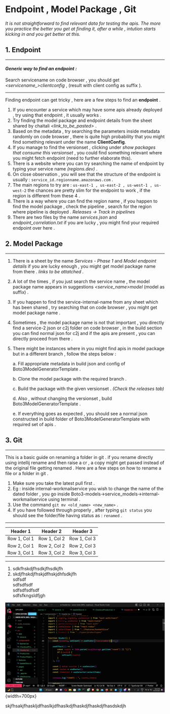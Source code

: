 # Endpoint , Model Package , Git

*It is not straightforward to find relevant data for testing the apis. The more you practice the better you get at finding it, after a while , intution starts kicking in and you get better at this.*

## 1. Endpoint

---

#### *Generic way to find an endpoint :*

Search servicename on code browser , you should get *<servicename_>clientconfig* , (result with client config as suffix ).

---

Finding endpoint can get tricky , here are a few steps to find an **endpoint** .

1. If you encounter a service which may have some apis already deployed , try using that endpoint , it usually works .
2. Try finding the model package and endpoint details from the sheet shared by chaitali *<link_to_be_pasted>* .
3. Based on the metadata , try searching the parameters inside metadata randomly on code browser , there is quite high probability that you might find something relevant under the name **ClientConfig**.
4. If you manage to find the versionset , clicking under *show packages that consume this versionset* , you could find something relevant where you might fetch endpoint (need to further elaborate this).
5. There is a website where you can try searching the name of endpoint by typing your service name *(regions.dev)* .
6. On close observation , you will see that the structure of the endpoint is usually : `service_id.regionname.amazonaws.com` .
7. The main regions to try are : `us-east-1 , us-east-2 , us-west-1 , us-west-2` the chances are pretty slim for the endpoint to work , if the region is different from these 4 .
8. There is a way where you can find the region name , if you happen to find the model package , check the pipeline , search for the region where pipeline is deployed . *Releases -> Track in pipelines*
9. There are two files by the name *services.json* and *endpoint_correlation.txt* if you are lucky , you might find your required endpoint over here .

## 2. Model Package

---

1. There is a sheet by the name *Services - Phase 1* and *Model endpoint details* if you are lucky enough , you might get model package name from there . *links to be attatched .*
2. A lot of the times , if you just  search the service name , the model package name appears in suggestions *<service_name>model* (model as  suffix) .
3. If you happen to find the service-internal-name from any sheet which has been shared , try searching that on code browser , you might get model package name .
4. Sometimes , the model package name is not that important , you directly find a service-2 json or c2j folder on code browser , in the build section you can find normal json for c2j and if the apis are present , you can directly proceed from there .
5. There might be instances where in you might find apis in model package but in a different branch , follow the steps below :

   a. Fill appropriate metadata in build json and config of Boto3ModelGeneratorTemplate .

   b. Clone the model package with the required branch .

   c. Build the package with the given versionset . *(Check the releases tab)*

   d. Also , without changing the versionset , build Boto3ModelGeneratorTemplate .

   e. If everything goes as expected , you should see a normal json constructed in build folder of Boto3ModelGeneratorTemplate with required set of apis .

## 3. Git

---

This is a basic guide on renaming a folder in git . if you rename directly using intellij rename and then raise a cr , a copy might get passed instead of the original file getting renamed . Here are a few steps on how to rename a file or a folder in git .

1. Make sure you take the latest pull first .
2. Eg : inside internal-workmailservice you wish to change the name of the dated folder , you go inside Boto3-models->service_models->internal-workmailservice using terminal .
3. Use the command `git mv <old_name> <new_name>` .
4. If you have followed through properly , after typing `git status` you should see the folder/file having status as : `renamed` .


___
| Header 1 | Header 2 | Header 3 |
| -------- | -------- | -------- |
| Row 1, Col 1 | Row 1, Col 2 | Row 1, Col 3 |
| Row 2, Col 1 | Row 2, Col 2 | Row 2, Col 3 |
| Row 3, Col 1 | Row 3, Col 2 | Row 3, Col 3 |
___


1. sdkfhskdjfhsdkjfhsdkjfh
2. skdjfhskdjfhskjdfhskjdhfsdkjfh  
   sdfsdf  
   sdfsdfsdf  
   sdfsdfsdfsdf  
   sdfsfkngsldfjgh

<!-- <img src="/home/vaquar/DSA/img/Screenshot (26).png" alt="MarineGEO circle logo" style="height: 400px; width:700px;"/> -->

![photo](img/drawing.png){width=700px}


skjfhsakjfhaskljdfhaslkjdfhaslkdjfhaskdjfhaskdjfhasdskdjh